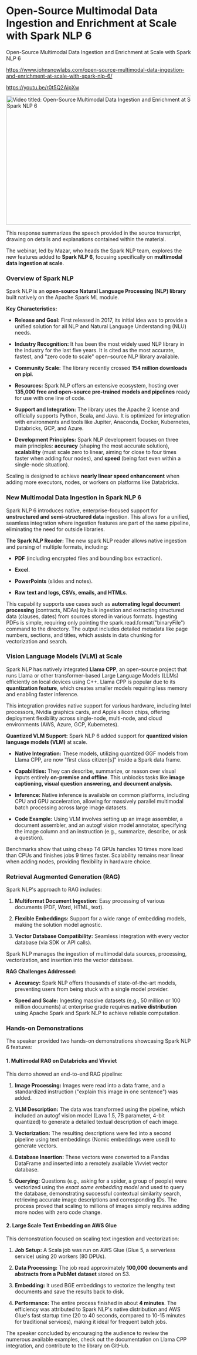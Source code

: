# Open-Source Multimodal Data Ingestion and Enrichment at Scale with Spark NLP 6
Open-Source Multimodal Data Ingestion and Enrichment at Scale with Spark NLP 6

<https://www.johnsnowlabs.com/open-source-multimodal-data-ingestion-and-enrichment-at-scale-with-spark-nlp-6/>

<https://youtu.be/r0t5Q2AipXw>

<img src="/media/image.jpg" title="Video titled: Open-Source Multimodal Data Ingestion and Enrichment at Scale with Spark NLP 6" style="width:6.3125in;height:3.65625in" />

This response summarizes the speech provided in the source transcript, drawing on details and explanations contained within the material.

The webinar, led by Mazar, who heads the Spark NLP team, explores the new features added to **Spark NLP 6**, focusing specifically on **multimodal data ingestion at scale**.

### **Overview of Spark NLP**

Spark NLP is an **open-source Natural Language Processing (NLP) library** built natively on the Apache Spark ML module.

**Key Characteristics:**

- **Release and Goal:** First released in 2017, its initial idea was to provide a unified solution for all NLP and Natural Language Understanding (NLU) needs.

- **Industry Recognition:** It has been the most widely used NLP library in the industry for the last five years. It is cited as the most accurate, fastest, and "zero code to scale" open-source NLP library available.

- **Community Scale:** The library recently crossed **154 million downloads on pipi**.

- **Resources:** Spark NLP offers an extensive ecosystem, hosting over **135,000 free and open-source pre-trained models and pipelines** ready for use with one line of code.

- **Support and Integration:** The library uses the Apache 2 license and officially supports Python, Scala, and Java. It is optimized for integration with environments and tools like Jupiter, Anaconda, Docker, Kubernetes, Databricks, GCP, and Azure.

- **Development Principles:** Spark NLP development focuses on three main principles: **accuracy** (shaping the most accurate solution), **scalability** (must scale zero to linear, aiming for close to four times faster when adding four nodes), and **speed** (being fast even within a single-node situation).

Scaling is designed to achieve **nearly linear speed enhancement** when adding more executors, nodes, or workers on platforms like Databricks.

### **New Multimodal Data Ingestion in Spark NLP 6**

Spark NLP 6 introduces native, enterprise-focused support for **unstructured and semi-structured data** ingestion. This allows for a unified, seamless integration where ingestion features are part of the same pipeline, eliminating the need for outside libraries.

**The Spark NLP Reader:** The new spark NLP reader allows native ingestion and parsing of multiple formats, including:

- **PDF** (including encrypted files and bounding box extraction).

- **Excel**.

- **PowerPoints** (slides and notes).

- **Raw text and logs, CSVs, emails, and HTMLs**.

This capability supports use cases such as **automating legal document processing** (contracts, NDAs) by bulk ingestion and extracting structured data (clauses, dates) from sources stored in various formats. Ingesting PDFs is simple, requiring only pointing the spark.read.format("binaryFile") command to the directory. The output includes detailed metadata like page numbers, sections, and titles, which assists in data chunking for vectorization and search.

### **Vision Language Models (VLM) at Scale**

Spark NLP has natively integrated **Llama CPP**, an open-source project that runs Llama or other transformer-based Large Language Models (LLMs) efficiently on local devices using C++. Llama CPP is popular due to its **quantization feature**, which creates smaller models requiring less memory and enabling faster inference.

This integration provides native support for various hardware, including Intel processors, Nvidia graphics cards, and Apple silicon chips, offering deployment flexibility across single-node, multi-node, and cloud environments (AWS, Azure, GCP, Kubernetes).

**Quantized VLM Support:** Spark NLP 6 added support for **quantized vision language models (VLM)** at scale.

- **Native Integration:** These models, utilizing quantized GGF models from Llama CPP, are now "first class citizen\[s\]" inside a Spark data frame.

- **Capabilities:** They can describe, summarize, or reason over visual inputs entirely **on-premise and offline**. This unblocks tasks like **image captioning, visual question answering, and document analysis**.

- **Inference:** Native inference is available on common platforms, including CPU and GPU acceleration, allowing for massively parallel multimodal batch processing across large image datasets.

- **Code Example:** Using VLM involves setting up an image assembler, a document assembler, and an autogf vision model annotator, specifying the image column and an instruction (e.g., summarize, describe, or ask a question).

Benchmarks show that using cheap T4 GPUs handles 10 times more load than CPUs and finishes jobs 9 times faster. Scalability remains near linear when adding nodes, providing flexibility in hardware choice.

### **Retrieval Augmented Generation (RAG)**

Spark NLP's approach to RAG includes:

1.  **Multiformat Document Ingestion:** Easy processing of various documents (PDF, Word, HTML, text).

2.  **Flexible Embeddings:** Support for a wide range of embedding models, making the solution model agnostic.

3.  **Vector Database Compatibility:** Seamless integration with every vector database (via SDK or API calls).

Spark NLP manages the ingestion of multimodal data sources, processing, vectorization, and insertion into the vector database.

**RAG Challenges Addressed:**

- **Accuracy:** Spark NLP offers thousands of state-of-the-art models, preventing users from being stuck with a single model provider.

- **Speed and Scale:** Ingesting massive datasets (e.g., 50 million or 100 million documents) at enterprise grade requires **native distribution** using Apache Spark and Spark NLP to achieve reliable computation.

### **Hands-on Demonstrations**

The speaker provided two hands-on demonstrations showcasing Spark NLP 6 features:

#### **1. Multimodal RAG on Databricks and Vivviet**

This demo showed an end-to-end RAG pipeline:

1.  **Image Processing:** Images were read into a data frame, and a standardized instruction ("explain this image in one sentence") was added.

2.  **VLM Description:** The data was transformed using the pipeline, which included an autogf vision model (Lava 1.5, 7B parameter, 4-bit quantized) to generate a detailed textual description of each image.

3.  **Vectorization:** The resulting descriptions were fed into a second pipeline using text embeddings (Nomic embeddings were used) to generate vectors.

4.  **Database Insertion:** These vectors were converted to a Pandas DataFrame and inserted into a remotely available Vivviet vector database.

5.  **Querying:** Questions (e.g., asking for a spider, a group of people) were vectorized using the *exact same embedding model* and used to query the database, demonstrating successful contextual similarity search, retrieving accurate image descriptions and corresponding IDs. The process proved that scaling to millions of images simply requires adding more nodes with zero code change.

#### **2. Large Scale Text Embedding on AWS Glue**

This demonstration focused on scaling text ingestion and vectorization:

1.  **Job Setup:** A Scala job was run on AWS Glue (Glue 5, a serverless service) using 20 workers (80 DPUs).

2.  **Data Processing:** The job read approximately **100,000 documents and abstracts from a PubMet dataset** stored on S3.

3.  **Embedding:** It used BGE embeddings to vectorize the lengthy text documents and save the results back to disk.

4.  **Performance:** The entire process finished in about **4 minutes**. The efficiency was attributed to Spark NLP's native distribution and AWS Glue's fast startup time (20 to 40 seconds, compared to 10-15 minutes for traditional services), making it ideal for frequent batch jobs.

The speaker concluded by encouraging the audience to review the numerous available examples, check out the documentation on Llama CPP integration, and contribute to the library on GitHub.
